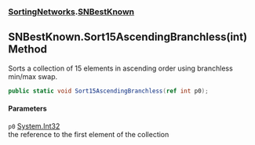 ### [SortingNetworks](./SortingNetworks.md 'SortingNetworks').[SNBestKnown](./SortingNetworks-SNBestKnown.md 'SortingNetworks.SNBestKnown')
## SNBestKnown.Sort15AscendingBranchless(int) Method
Sorts a collection of 15 elements in ascending order using branchless min/max swap.  
```csharp
public static void Sort15AscendingBranchless(ref int p0);
```
#### Parameters
<a name='SortingNetworks-SNBestKnown-Sort15AscendingBranchless(int)-p0'></a>
`p0` [System.Int32](https://docs.microsoft.com/en-us/dotnet/api/System.Int32 'System.Int32')  
the reference to the first element of the collection  
  
